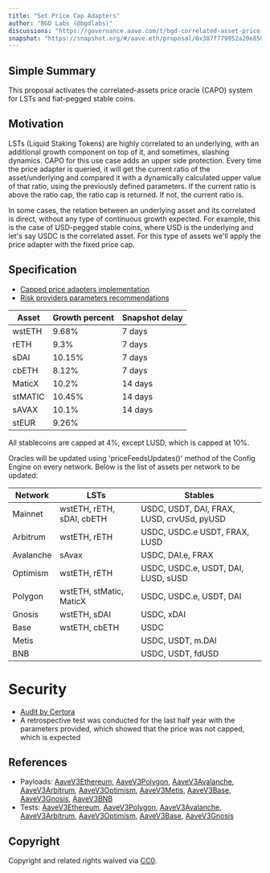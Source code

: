 ```yaml
---
title: "Set Price Cap Adapters"
author: "BGD Labs (@bgdlabs)"
discussions: "https://governance.aave.com/t/bgd-correlated-asset-price-oracle/16133"
snapshot: "https://snapshot.org/#/aave.eth/proposal/0x387f779952a20e850f941111ccf7aa49022ee35274fd219b9759c0ea240b72e1"
---
```


## Simple Summary

This proposal activates the correlated-assets price oracle (CAPO) system for LSTs and fiat-pegged stable coins.

## Motivation

LSTs (Liquid Staking Tokens) are highly correlated to an underlying, with an additional growth component on top of it, and sometimes, slashing dynamics. CAPO for this use case adds an upper side protection. Every time the price adapter is queried, it will get the current ratio of the asset/underlying and compared it with a dynamically calculated upper value of that ratio, using the previously defined parameters. If the current ratio is above the ratio cap, the ratio cap is returned. If not, the current ratio is.

In some cases, the relation between an underlying asset and its correlated is direct, without any type of continuous growth expected. For example, this is the case of USD-pegged stable coins, where USD is the underlying and let's say USDC is the correlated asset. For this type of assets we'll apply the price adapter with the fixed price cap.

## Specification

- [Capped price adapters implementation](https://github.com/bgd-labs/aave-capo)
- [Risk providers parameters recommendations](https://governance.aave.com/t/chaos-labs-correlated-asset-price-oracle-framework/16605/4)

| Asset   | Growth percent | Snapshot delay |
| ------- | -------------- | -------------- |
| wstETH  | 9.68%          | 7 days         |
| rETH    | 9.3%           | 7 days         |
| sDAI    | 10.15%         | 7 days         |
| cbETH   | 8.12%          | 7 days         |
| MaticX  | 10.2%          | 14 days        |
| stMATIC | 10.45%         | 14 days        |
| sAVAX   | 10.1%          | 14 days        |
| stEUR   | 9.26%          |                |

All stablecoins are capped at 4%, except LUSD, which is capped at 10%.

Oracles will be updated using 'priceFeedsUpdates()' method of the Config Engine on every network. Below is the list of assets per network to be updated:

| Network   | LSTs                      | Stables                                    |
| --------- | ------------------------- | ------------------------------------------ |
| Mainnet   | wstETH, rETH, sDAI, cbETH | USDC, USDT, DAI, FRAX, LUSD, crvUSd, pyUSD |
| Arbitrum  | wstETH, rETH              | USDC, USDC.e USDT, FRAX, LUSD              |
| Avalanche | sAvax                     | USDC, DAI.e, FRAX                          |
| Optimism  | wstETH, rETH              | USDC, USDC.e, USDT, DAI, LUSD, sUSD        |
| Polygon   | wstETH, stMatic, MaticX   | USDC, USDC.e, USDT, DAI                    |
| Gnosis    | wstETH, sDAI              | USDC, xDAI                                 |
| Base      | wstETH, cbETH             | USDC                                       |
| Metis     |                           | USDC, USDT, m.DAI                          |
| BNB       |                           | USDC, USDT, fdUSD                          |

# Security

- [Audit by Certora](https://github.com/bgd-labs/aave-capo/blob/main/certora/CAPO%20report.pdf)
- A retrospective test was conducted for the last half year with the parameters provided, which showed that the price was not capped, which is expected

## References

- Payloads: [AaveV3Ethereum](https://github.com/bgd-labs/aave-capo/blob/main/src/contracts/payloads/AaveV3EthereumPayload.sol), [AaveV3Polygon](https://github.com/bgd-labs/aave-capo/blob/main/src/contracts/payloads/AaveV3PolygonPayload.sol), [AaveV3Avalanche](https://github.com/bgd-labs/aave-capo/blob/main/src/contracts/payloads/AaveV3AvalanchePayload.sol), [AaveV3Arbitrum](https://github.com/bgd-labs/aave-capo/blob/main/src/contracts/payloads/AaveV3ArbitrumPayload.sol), [AaveV3Optimism](https://github.com/bgd-labs/aave-capo/blob/main/src/contracts/payloads/AaveV3OptimismPayload.sol), [AaveV3Metis](https://github.com/bgd-labs/aave-capo/blob/main/src/contracts/payloads/AaveV3MetisPayload.sol), [AaveV3Base](https://github.com/bgd-labs/aave-capo/blob/main/src/contracts/payloads/AaveV3BasePayload.sol), [AaveV3Gnosis](https://github.com/bgd-labs/aave-capo/blob/main/src/contracts/payloads/AaveV3GnosisPayload.sol), [AaveV3BNB](https://github.com/bgd-labs/aave-capo/blob/main/src/contracts/payloads/AaveV3BNBPayload.sol)
- Tests: [AaveV3Ethereum](https://github.com/bgd-labs/aave-capo/tree/main/tests/ethereum), [AaveV3Polygon](https://github.com/bgd-labs/aave-capo/tree/main/tests/polygon), [AaveV3Avalanche](https://github.com/bgd-labs/aave-capo/tree/main/tests/avalanche), [AaveV3Arbitrum](https://github.com/bgd-labs/aave-capo/tree/main/tests/arbitrum), [AaveV3Optimism](https://github.com/bgd-labs/aave-capo/tree/main/tests/optimism), [AaveV3Base](https://github.com/bgd-labs/aave-capo/tree/main/tests/base), [AaveV3Gnosis](https://github.com/bgd-labs/aave-capo/tree/main/tests/gnosis)

## Copyright

Copyright and related rights waived via [CC0](https://creativecommons.org/publicdomain/zero/1.0/).
